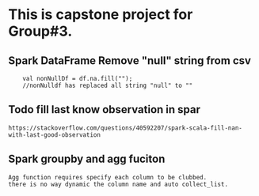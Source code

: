 # This is capstone project for Group#3.

## Spark DataFrame Remove "null" string from csv
```
    val nonNullDf = df.na.fill("");
    //nonNulldf has replaced all string "null" to ""
```

## Todo fill last know observation in spar
```
https://stackoverflow.com/questions/40592207/spark-scala-fill-nan-with-last-good-observation
```


## Spark groupby and agg fuciton
```
Agg function requires specify each column to be clubbed. 
there is no way dynamic the column name and auto collect_list. 
```